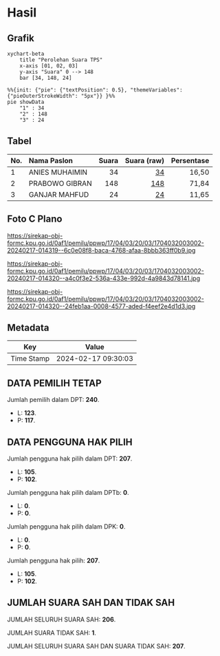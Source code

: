 # Hasil

## Grafik

```mermaid
xychart-beta
    title "Perolehan Suara TPS"
    x-axis [01, 02, 03]
    y-axis "Suara" 0 --> 148
    bar [34, 148, 24]
```

```mermaid
%%{init: {"pie": {"textPosition": 0.5}, "themeVariables": {"pieOuterStrokeWidth": "5px"}} }%%
pie showData
    "1" : 34
    "2" : 148
    "3" : 24
```

## Tabel

| No. | Nama Paslon    | Suara | Suara (raw) | Persentase |
|:--- |:-------------- | -----:| -----------:| ----------:|
| 1   | ANIES MUHAIMIN | 34    | [34][p-1]   | 16,50      |
| 2   | PRABOWO GIBRAN | 148   | [148][p-2]  | 71,84      |
| 3   | GANJAR MAHFUD  | 24    | [24][p-3]   | 11,65      |


[p-1]: https://github.com/gigit-pemilu/pemilu-2024-17-bengkulu/blob/main/pilpres/hitung-suara/sub/17-bengkulu/sub/04-kaur/sub/03-kaur-utara/sub/2003-padang-manis/sub/002-tps/sub/paslon-1.txt
[p-2]: https://github.com/gigit-pemilu/pemilu-2024-17-bengkulu/blob/main/pilpres/hitung-suara/sub/17-bengkulu/sub/04-kaur/sub/03-kaur-utara/sub/2003-padang-manis/sub/002-tps/sub/paslon-2.txt
[p-3]: https://github.com/gigit-pemilu/pemilu-2024-17-bengkulu/blob/main/pilpres/hitung-suara/sub/17-bengkulu/sub/04-kaur/sub/03-kaur-utara/sub/2003-padang-manis/sub/002-tps/sub/paslon-3.txt

## Foto C Plano

https://sirekap-obj-formc.kpu.go.id/0af1/pemilu/ppwp/17/04/03/20/03/1704032003002-20240217-014319--6c0e08f8-baca-4768-afaa-8bbb363ff0b9.jpg

https://sirekap-obj-formc.kpu.go.id/0af1/pemilu/ppwp/17/04/03/20/03/1704032003002-20240217-014320--a4c0f3e2-536a-433e-992d-4a9843d78141.jpg

https://sirekap-obj-formc.kpu.go.id/0af1/pemilu/ppwp/17/04/03/20/03/1704032003002-20240217-014320--24feb1aa-0008-4577-aded-f4eef2e4d1d3.jpg


## Metadata

| Key        | Value               |
| ---------- | ------------------- |
| Time Stamp | 2024-02-17 09:30:03 |


## DATA PEMILIH TETAP

Jumlah pemilih dalam DPT: **240**.
 * L: **123**.
 * P: **117**.

## DATA PENGGUNA HAK PILIH

Jumlah pengguna hak pilih dalam DPT: **207**.
 * L: **105**.
 * P: **102**.

Jumlah pengguna hak pilih dalam DPTb: **0**.
 * L: **0**.
 * P: **0**.

Jumlah pengguna hak pilih dalam DPK: **0**.
 * L: **0**.
 * P: **0**.

Jumlah pengguna hak pilih: **207**.
 * L: **105**.
 * P: **102**.

## JUMLAH SUARA SAH DAN TIDAK SAH

JUMLAH SELURUH SUARA SAH: **206**.

JUMLAH SUARA TIDAK SAH: **1**.

JUMLAH SELURUH SUARA SAH DAN SUARA TIDAK SAH: **207**.


